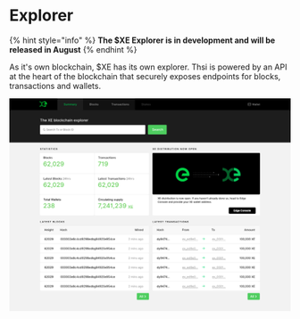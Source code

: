 # Explorer

{% hint style="info" %}
**The $XE Explorer is in development and will be released in August**
{% endhint %}

As it's own blockchain, $XE has its own explorer. Thsi is powered by an API at the heart of the blockchain that securely exposes endpoints for blocks, transactions and wallets.

![](../.gitbook/assets/summary.png)

